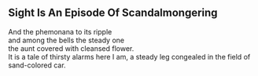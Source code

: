Sight Is An Episode Of Scandalmongering
---------------------------------------
And the phemonana to its ripple  
and among the bells the steady one  
the aunt covered with cleansed flower.  
It is a tale of thirsty alarms here I am, a steady leg congealed in the field of sand-colored car.  
